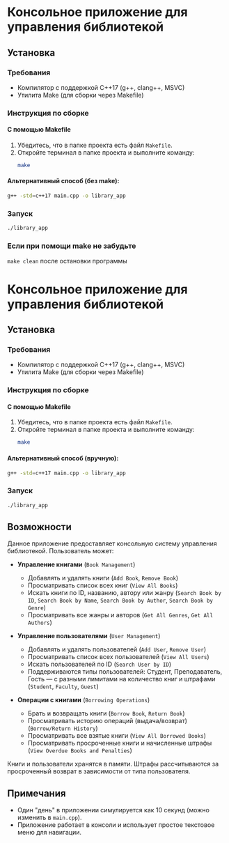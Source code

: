 # Консольное приложение для управления библиотекой

## Установка

### Требования
- Компилятор с поддержкой C++17 (g++, clang++, MSVC)
- Утилита Make (для сборки через Makefile)

### Инструкция по сборке

#### С помощью Makefile
1. Убедитесь, что в папке проекта есть файл `Makefile`.
2. Откройте терминал в папке проекта и выполните команду:
   ```sh
   make
   ```

#### Альтернативный способ (без make):
```sh
g++ -std=c++17 main.cpp -o library_app
```

### Запуск
```sh
./library_app
```
### Если при помощи make не забудьте
```make clean``` после остановки программы

# Консольное приложение для управления библиотекой

## Установка

### Требования
- Компилятор с поддержкой C++17 (g++, clang++, MSVC)
- Утилита Make (для сборки через Makefile)

### Инструкция по сборке

#### С помощью Makefile
1. Убедитесь, что в папке проекта есть файл `Makefile`.
2. Откройте терминал в папке проекта и выполните команду:
   ```sh
   make
   ```

#### Альтернативный способ (вручную):
```sh
g++ -std=c++17 main.cpp -o library_app
```

### Запуск
```sh
./library_app
```

## Возможности

Данное приложение предоставляет консольную систему управления библиотекой. Пользователь может:

- **Управление книгами** (`Book Management`)
  - Добавлять и удалять книги (`Add Book`, `Remove Book`)
  - Просматривать список всех книг (`View All Books`)
  - Искать книги по ID, названию, автору или жанру (`Search Book by ID`, `Search Book by Name`, `Search Book by Author`, `Search Book by Genre`)
  - Просматривать все жанры и авторов (`Get All Genres`, `Get All Authors`)

- **Управление пользователями** (`User Management`)
  - Добавлять и удалять пользователей (`Add User`, `Remove User`)
  - Просматривать список всех пользователей (`View All Users`)
  - Искать пользователей по ID (`Search User by ID`)
  - Поддерживаются типы пользователей: Студент, Преподаватель, Гость — с разными лимитами на количество книг и штрафами (`Student`, `Faculty`, `Guest`)

- **Операции с книгами** (`Borrowing Operations`)
  - Брать и возвращать книги (`Borrow Book`, `Return Book`)
  - Просматривать историю операций (выдача/возврат) (`Borrow/Return History`)
  - Просматривать все взятые книги (`View All Borrowed Books`)
  - Просматривать просроченные книги и начисленные штрафы (`View Overdue Books and Penalties`)

Книги и пользователи хранятся в памяти. Штрафы рассчитываются за просроченный возврат в зависимости от типа пользователя.

## Примечания

- Один "день" в приложении симулируется как 10 секунд (можно изменить в `main.cpp`).
- Приложение работает в консоли и использует простое текстовое меню для навигации.
